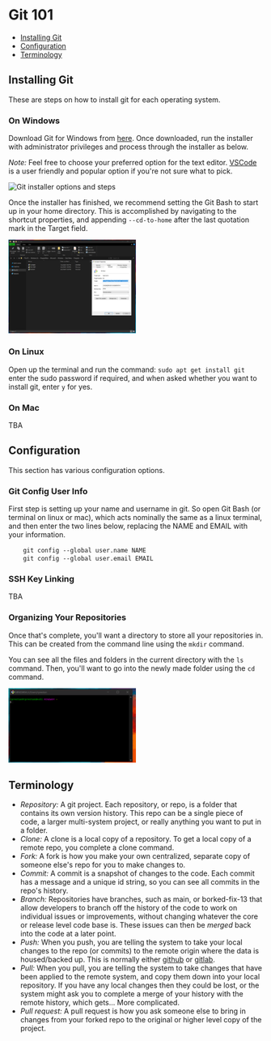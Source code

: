 # Git 101

 - [Installing Git](#installing-git)
 - [Configuration](#configuration)
 - [Terminology](#terminology)

## Installing Git
These are steps on how to install git for each operating system.

### On Windows
Download Git for Windows from [here](https://git-scm.com/downloads). Once downloaded, run the installer with administrator privileges and process through the installer as below.

*Note:* Feel free to choose your preferred option for the text editor. [VSCode](https://code.visualstudio.com/) is a user friendly and popular option if you're not sure what to pick.

<img alt="Git installer options and steps" src="./media/installgit.gif" width="50%">

Once the installer has finished, we recommend setting the Git Bash to start up in your home directory. This is accomplished by navigating to the shortcut properties, and appending  ```--cd-to-home``` after the last quotation mark in the Target field.

<img alt="How to set git bash to default to the user home directory" src="./media/githome.png" width="50%">


### On Linux
Open up the terminal and run the command: ```sudo apt get install git``` enter the sudo password if required, and when asked whether you want to install git, enter ```y``` for yes.

### On Mac
TBA

## Configuration
This section has various configuration options.

### Git Config User Info
First step is setting up your name and username in git. So open Git Bash (or terminal on linux or mac), which acts nominally the same as a linux terminal, and then enter the two lines below, replacing the NAME and EMAIL with your information.

```
    git config --global user.name NAME
    git config --global user.email EMAIL
```

### SSH Key Linking
TBA

### Organizing Your Repositories
Once that's complete, you'll want a directory to store all your repositories in. This can be created from the command line using the ```mkdir``` command.

You can see all the files and folders in the current directory with the ```ls``` command. Then, you'll want to go into the newly made folder using the ```cd``` command.

<img alt="Setting up a folder for repositories." src="./media/gitrepodir.gif" width="50%">

## Terminology

 - *Repository:* A git project. Each repository, or repo, is a folder that contains its own version history. This repo can be a single piece of code, a larger multi-system project, or really anything you want to put in a folder.
 - *Clone:* A clone is a local copy of a repository. To get a local copy of a remote repo, you complete a clone command.
 - *Fork:* A fork is how you make your own centralized, separate copy of someone else's repo for you to make changes to.
 - *Commit:* A commit is a snapshot of changes to the code. Each commit has a message and a unique id string, so you can see all commits in the repo's history.
 - *Branch:* Repositories have branches, such as main, or borked-fix-13 that allow developers to branch off the history of the code to work on individual issues or improvements, without changing whatever the core or release level code base is. These issues can then be *merged* back into the code at a later point.
 - *Push:* When you push, you are telling the system to take your local changes to the repo (or commits) to the remote origin where the data is housed/backed up. This is normally either [github](https://github.com) or [gitlab](https://gitlab.com).
 - *Pull:* When you pull, you are telling the system to take changes that have been applied to the remote system, and copy them down into your local repository. If you have any local changes then they could be lost, or the system might ask you to complete a merge of your history with the remote history, which gets... More complicated.
 - *Pull request:* A pull request is how you ask someone else to bring in changes from your forked repo to the original or higher level copy of the project.

